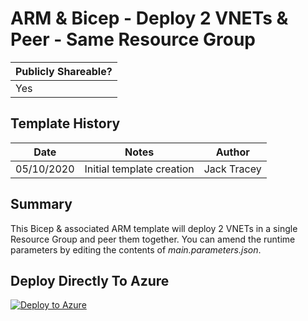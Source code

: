 # ARM  & Bicep - Deploy 2 VNETs & Peer - Same Resource Group
| Publicly Shareable? | 
| ------- | 
| Yes | 

## Template History

| Date | Notes | Author | 
| ------- | :---------------------: | -------- |
| 05/10/2020 | Initial template creation | Jack Tracey |

## Summary

This Bicep & associated ARM template will deploy 2 VNETs in a single Resource Group and peer them together. You can amend the runtime parameters by editing the contents of *main.parameters.json*.

## Deploy Directly To Azure

[![Deploy to Azure](https://aka.ms/deploytoazurebutton)](https://portal.azure.com/#create/Microsoft.Template/uri/https%3A%2F%2Fraw.githubusercontent.com%2Fjtracey93%2FPublicScripts%2Fmaster%2FAzure%2FInfra-as-Code%2FARM-Templates%2F2-VNETs-With-Peering-Same-Resource-Group%2Fmain.json)
